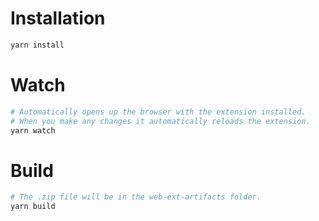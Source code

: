# Installation

```sh
yarn install
```

# Watch

```sh
# Automatically opens up the browser with the extension installed.
# When you make any changes it automatically reloads the extension.
yarn watch
```

# Build

```sh
# The .zip file will be in the web-ext-artifacts folder.
yarn build
```
